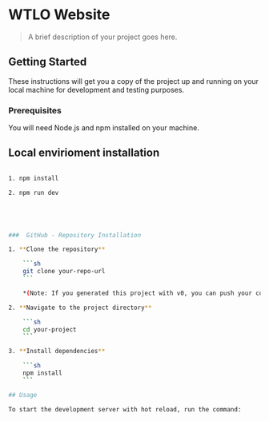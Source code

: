 # WTLO Website

> A brief description of your project goes here.

## Getting Started

These instructions will get you a copy of the project up and running on your local machine for development and testing purposes.

### Prerequisites

You will need Node.js and npm installed on your machine.

## Local envirioment installation

```sh

1. npm install

2. npm run dev





###  GitHub - Repository Installation

1. **Clone the repository**

    ```sh
    git clone your-repo-url
    ```

    *(Note: If you generated this project with v0, you can push your code to a new GitHub repository directly from the v0 interface before cloning).*

2. **Navigate to the project directory**

    ```sh
    cd your-project
    ```

3. **Install dependencies**

    ```sh
    npm install
    ```

## Usage

To start the development server with hot reload, run the command:



